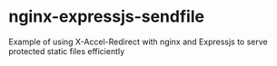 nginx-expressjs-sendfile
========================

Example of using X-Accel-Redirect with nginx and Expressjs to serve protected static files efficiently
